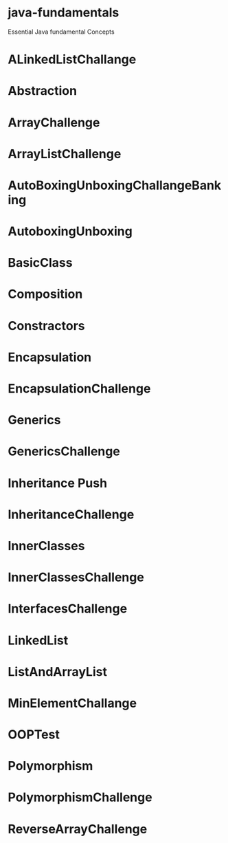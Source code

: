 # java-fundamentals
Essential Java fundamental Concepts

# ALinkedListChallange	
# Abstraction	
# ArrayChallenge
# ArrayListChallenge
# AutoBoxingUnboxingChallangeBanking
# AutoboxingUnboxing
# BasicClass
# Composition
# Constractors
# Encapsulation
# EncapsulationChallenge
# Generics
# GenericsChallenge	
# Inheritance	Push
# InheritanceChallenge
# InnerClasses
# InnerClassesChallenge	
# InterfacesChallenge
# LinkedList
# ListAndArrayList
# MinElementChallange
# OOPTest
# Polymorphism
# PolymorphismChallenge
# ReverseArrayChallenge
